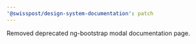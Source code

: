 ```yaml
---
'@swisspost/design-system-documentation': patch
---
```


Removed deprecated ng-bootstrap modal documentation page.
